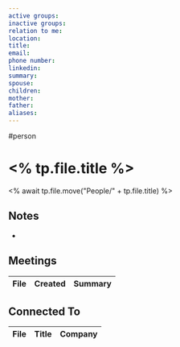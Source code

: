 ```yaml
---
active groups: 
inactive groups: 
relation to me: 
location: 
title: 
email: 
phone number: 
linkedin: 
summary: 
spouse: 
children: 
mother: 
father: 
aliases: 
---
```

#person

# <% tp.file.title %>
<% await tp.file.move("People/" + tp.file.title) %>

## Notes
- 

## Meetings
| File | Created | Summary |
| ---- | ------- | ------- |


## Connected To
| File | Title | Company |
| ---- | ----- | ------- |
